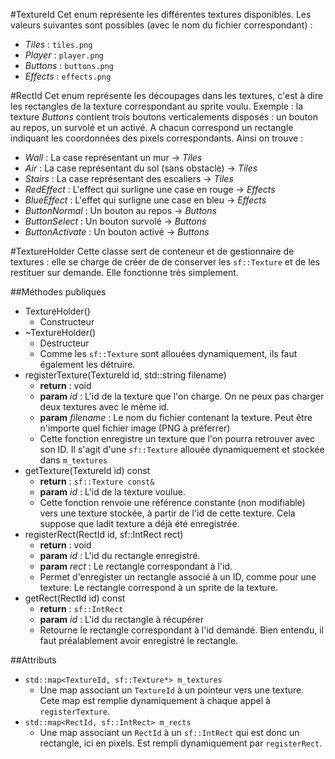 #TextureId
Cet enum représente les différentes textures disponibles. Les valeurs suivantes sont possibles (avec le nom du fichier correspondant) :
* _Tiles_ : `tiles.png`
* _Player_ : `player.png`
* _Buttons_ : `buttons.png`
* _Effects_ : `effects.png`

#RectId
Cet enum représente les découpages dans les textures, c'est à dire les rectangles de la texture correspondant au sprite voulu. Exemple : la texture _Buttons_ contient trois boutons verticalements disposés : un bouton au repos, un survolé et un activé. A chacun correspond un rectangle indiquant les coordonnées des pixels correspondants. Ainsi on trouve :
* _Wall_ : La case représentant un mur -> _Tiles_
* _Air_ : La case représentant du sol (sans obstacle) -> _Tiles_
* _Stairs_ : La case représentant des escaliers -> _Tiles_
* _RedEffect_ : L'effect qui surligne une case en rouge -> _Effects_
* _BlueEffect_ : L'effet qui surligne une case en bleu -> _Effects_
* _ButtonNormal_ : Un bouton au repos -> _Buttons_
* _ButtonSelect_ : Un bouton survolé -> _Buttons_
* _ButtonActivate_ : Un bouton activé -> _Buttons_

#TextureHolder
Cette classe sert de conteneur et de gestionnaire de textures : elle se charge de créer de de conserver les `sf::Texture` et de les restituer sur demande. Elle fonctionne très simplement.

##Méthodes publiques
* TextureHolder()
    * Constructeur
* ~TextureHolder()
    * Destructeur
	* Comme les `sf::Texture` sont allouées dynamiquement, ils faut également les détruire.
* registerTexture(TextureId id, std::string filename)
    * __return__ : void
	* __param__ _id_ : L'id de la texture que l'on charge. On ne peux pas charger deux textures avec le même id.
	* __param__ _filename_ : Le nom du fichier contenant la texture. Peut être n'importe quel fichier image (PNG à préferrer)
	* Cette fonction enregistre un texture que l'on pourra retrouver avec son ID. Il s'agit d'une `sf::Texture` allouée dynamiquement et stockée dans `m_textures`
* getTexture(TextureId id) const
    * __return__ : `sf::Texture const&`
	* __param__ _id_ : L'id de la texture voulue.
	* Cette fonction renvoie une référence constante (non modifiable) vers une texture stockée, à partir de l'id de cette texture. Cela suppose que ladit texture a déjà été enregistrée.
* registerRect(RectId id, sf::IntRect rect)
    * __return__ : void
	* __param__ _id_ : L'id du rectangle enregistré.
	* __param__ _rect_ : Le rectangle correspondant à l'id.
	* Permet d'enregister un rectangle associé à un ID, comme pour une texture. Le rectangle correspond à un sprite de la texture.
* getRect(RectId id) const
    * __return__ : `sf::IntRect`
	* __param__ _id_ : L'id du rectangle à récupérer
	* Retourne le rectangle correspondant à l'id demandé. Bien entendu, il faut préalablement avoir enregistré le rectangle.

##Attributs
* `std::map<TextureId, sf::Texture*> m_textures`
    * Une map associant un `TextureId` à un pointeur vers une texture. Cete map est remplie dynamiquement à chaque appel à `registerTexture`.
* `std::map<RectId, sf::IntRect> m_rects`
    * Une map associant un `RectId` à un `sf::IntRect` qui est donc un rectangle, ici en pixels. Est rempli dynamiquement par `registerRect`.

